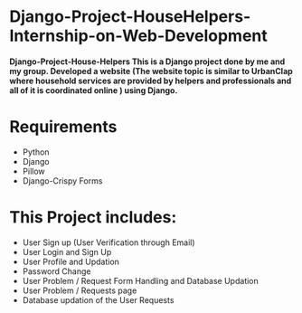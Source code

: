 # Django-Project-HouseHelpers-Internship-on-Web-Development

#### Django-Project-House-Helpers This is a Django project done by me and my group. Developed a website (The website topic is similar to UrbanClap where household services are provided by helpers and professionals and all of it is coordinated online ) using Django.

# Requirements 
* Python
* Django
* Pillow
* Django-Crispy Forms

# This Project includes: 
* User Sign up (User Verification through Email)
* User Login and Sign Up
* User Profile and Updation
* Password Change
* User Problem / Request Form Handling and Database Updation
* User Problem / Requests page
* Database updation of the User Requests
